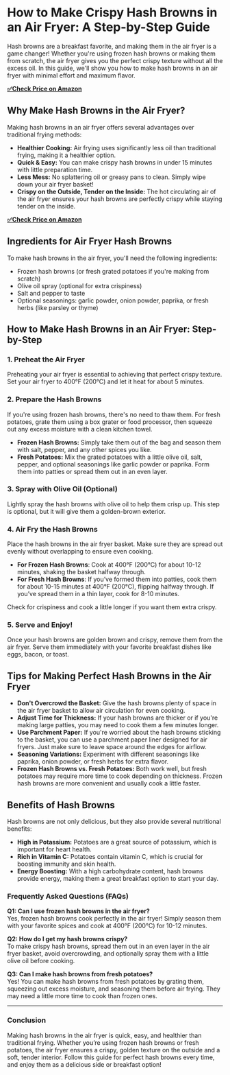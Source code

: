 # How to Make Crispy Hash Browns in an Air Fryer: A Step-by-Step Guide

Hash browns are a breakfast favorite, and making them in the air fryer is a game changer! Whether you're using frozen hash browns or making them from scratch, the air fryer gives you the perfect crispy texture without all the excess oil. In this guide, we'll show you how to make hash browns in an air fryer with minimal effort and maximum flavor.

[**✅Check Price on Amazon**](https://amzn.to/3FhL7Xh)

## Why Make Hash Browns in the Air Fryer?

Making hash browns in an air fryer offers several advantages over traditional frying methods:

<ul>
  <li><strong>Healthier Cooking:</strong> Air frying uses significantly less oil than traditional frying, making it a healthier option.</li>
  <li><strong>Quick & Easy:</strong> You can make crispy hash browns in under 15 minutes with little preparation time.</li>
  <li><strong>Less Mess:</strong> No splattering oil or greasy pans to clean. Simply wipe down your air fryer basket!</li>
  <li><strong>Crispy on the Outside, Tender on the Inside:</strong> The hot circulating air of the air fryer ensures your hash browns are perfectly crispy while staying tender on the inside.</li>
</ul>

[**✅Check Price on Amazon**](https://amzn.to/3FhL7Xh)

## Ingredients for Air Fryer Hash Browns

To make hash browns in the air fryer, you'll need the following ingredients:

<ul>
  <li>Frozen hash browns (or fresh grated potatoes if you're making from scratch)</li>
  <li>Olive oil spray (optional for extra crispiness)</li>
  <li>Salt and pepper to taste</li>
  <li>Optional seasonings: garlic powder, onion powder, paprika, or fresh herbs (like parsley or thyme)</li>
</ul>

## How to Make Hash Browns in an Air Fryer: Step-by-Step

### 1. Preheat the Air Fryer
Preheating your air fryer is essential to achieving that perfect crispy texture. Set your air fryer to 400°F (200°C) and let it heat for about 5 minutes.

### 2. Prepare the Hash Browns
If you're using frozen hash browns, there's no need to thaw them. For fresh potatoes, grate them using a box grater or food processor, then squeeze out any excess moisture with a clean kitchen towel.

- **Frozen Hash Browns:** Simply take them out of the bag and season them with salt, pepper, and any other spices you like.
- **Fresh Potatoes:** Mix the grated potatoes with a little olive oil, salt, pepper, and optional seasonings like garlic powder or paprika. Form them into patties or spread them out in an even layer.

### 3. Spray with Olive Oil (Optional)
Lightly spray the hash browns with olive oil to help them crisp up. This step is optional, but it will give them a golden-brown exterior.

### 4. Air Fry the Hash Browns
Place the hash browns in the air fryer basket. Make sure they are spread out evenly without overlapping to ensure even cooking.

- **For Frozen Hash Browns**: Cook at 400°F (200°C) for about 10-12 minutes, shaking the basket halfway through.
- **For Fresh Hash Browns**: If you’ve formed them into patties, cook them for about 10-15 minutes at 400°F (200°C), flipping halfway through. If you’ve spread them in a thin layer, cook for 8-10 minutes.

Check for crispiness and cook a little longer if you want them extra crispy.

### 5. Serve and Enjoy!
Once your hash browns are golden brown and crispy, remove them from the air fryer. Serve them immediately with your favorite breakfast dishes like eggs, bacon, or toast.

## Tips for Making Perfect Hash Browns in the Air Fryer

<ul>
  <li><strong>Don't Overcrowd the Basket:</strong> Give the hash browns plenty of space in the air fryer basket to allow air circulation for even cooking.</li>
  <li><strong>Adjust Time for Thickness:</strong> If your hash browns are thicker or if you're making large patties, you may need to cook them a few minutes longer.</li>
  <li><strong>Use Parchment Paper:</strong> If you're worried about the hash browns sticking to the basket, you can use a parchment paper liner designed for air fryers. Just make sure to leave space around the edges for airflow.</li>
  <li><strong>Seasoning Variations:</strong> Experiment with different seasonings like paprika, onion powder, or fresh herbs for extra flavor.</li>
  <li><strong>Frozen Hash Browns vs. Fresh Potatoes:</strong> Both work well, but fresh potatoes may require more time to cook depending on thickness. Frozen hash browns are more convenient and usually cook a little faster.</li>
</ul>

## Benefits of Hash Browns

Hash browns are not only delicious, but they also provide several nutritional benefits:

<ul>
  <li><strong>High in Potassium:</strong> Potatoes are a great source of potassium, which is important for heart health.</li>
  <li><strong>Rich in Vitamin C:</strong> Potatoes contain vitamin C, which is crucial for boosting immunity and skin health.</li>
  <li><strong>Energy Boosting:</strong> With a high carbohydrate content, hash browns provide energy, making them a great breakfast option to start your day.</li>
</ul>

### Frequently Asked Questions (FAQs)

**Q1: Can I use frozen hash browns in the air fryer?**  
Yes, frozen hash browns cook perfectly in the air fryer! Simply season them with your favorite spices and cook at 400°F (200°C) for 10-12 minutes.

**Q2: How do I get my hash browns crispy?**  
To make crispy hash browns, spread them out in an even layer in the air fryer basket, avoid overcrowding, and optionally spray them with a little olive oil before cooking.

**Q3: Can I make hash browns from fresh potatoes?**  
Yes! You can make hash browns from fresh potatoes by grating them, squeezing out excess moisture, and seasoning them before air frying. They may need a little more time to cook than frozen ones.

---

### Conclusion

Making hash browns in the air fryer is quick, easy, and healthier than traditional frying. Whether you’re using frozen hash browns or fresh potatoes, the air fryer ensures a crispy, golden texture on the outside and a soft, tender interior. Follow this guide for perfect hash browns every time, and enjoy them as a delicious side or breakfast option!

